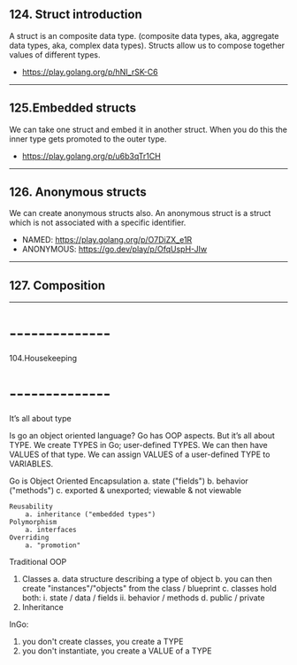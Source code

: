 ## 124. Struct introduction

A struct is an composite data type. (composite data types, aka, aggregate data types, aka,
complex data types). Structs allow us to compose together values of different types. 

* https://play.golang.org/p/hNI_rSK-C6

***

## 125.Embedded structs

We can take one struct and embed it in another struct. When you do this the inner type gets
promoted to the outer type.

* https://play.golang.org/p/u6b3qTr1CH

***

## 126. Anonymous structs

We can create anonymous structs also. An anonymous struct is a struct which is not
associated with a specific identifier.

* NAMED: https://play.golang.org/p/O7DiZX_e1R
* ANONYMOUS: https://go.dev/play/p/OfqUspH-JIw

***

## 127. Composition

***

# --------------
104.Housekeeping
# --------------

It’s all about type

Is go an object oriented language? 
	Go has OOP aspects. But it’s all about TYPE. We create TYPES in Go; user-defined TYPES. 
We can then have VALUES of that type. We can assign VALUES of a user-defined TYPE to VARIABLES. 

Go is Object Oriented
	Encapsulation
		a. state ("fields")
		b. behavior ("methods")
		c. exported & unexported; viewable & not viewable

	Reusability
		a. inheritance ("embedded types")
	Polymorphism 
		a. interfaces
	Overriding
		a. "promotion"

Traditional OOP 
1. Classes
	a. data structure describing a type of object
	b. you can then create "instances"/"objects" from the class / blueprint
	c. classes hold both:
		i. state / data / fields
		ii. behavior / methods
	d. public / private
2. Inheritance

InGo:
1. you don't create classes, you create a TYPE
2. you don't instantiate, you create a VALUE of a TYPE

